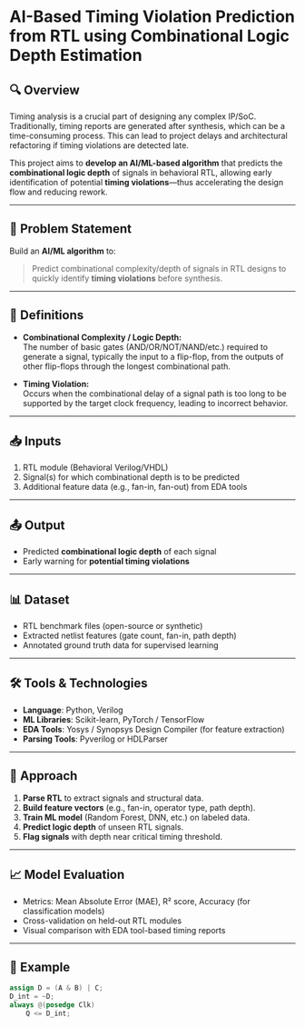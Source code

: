 # AI-Based Timing Violation Prediction from RTL using Combinational Logic Depth Estimation

## 🔍 Overview

Timing analysis is a crucial part of designing any complex IP/SoC. Traditionally, timing reports are generated after synthesis, which can be a time-consuming process. This can lead to project delays and architectural refactoring if timing violations are detected late.

This project aims to **develop an AI/ML-based algorithm** that predicts the **combinational logic depth** of signals in behavioral RTL, allowing early identification of potential **timing violations**—thus accelerating the design flow and reducing rework.

---

## 🧠 Problem Statement

Build an **AI/ML algorithm** to:
> Predict combinational complexity/depth of signals in RTL designs to quickly identify **timing violations** before synthesis.

---

## 🧾 Definitions

- **Combinational Complexity / Logic Depth:**  
  The number of basic gates (AND/OR/NOT/NAND/etc.) required to generate a signal, typically the input to a flip-flop, from the outputs of other flip-flops through the longest combinational path.

- **Timing Violation:**  
  Occurs when the combinational delay of a signal path is too long to be supported by the target clock frequency, leading to incorrect behavior.

---

## 📥 Inputs

1. RTL module (Behavioral Verilog/VHDL)
2. Signal(s) for which combinational depth is to be predicted
3. Additional feature data (e.g., fan-in, fan-out) from EDA tools

---

## 📤 Output

- Predicted **combinational logic depth** of each signal
- Early warning for **potential timing violations**

---

## 📊 Dataset

- RTL benchmark files (open-source or synthetic)
- Extracted netlist features (gate count, fan-in, path depth)
- Annotated ground truth data for supervised learning

---

## 🛠️ Tools & Technologies

- **Language**: Python, Verilog
- **ML Libraries**: Scikit-learn, PyTorch / TensorFlow
- **EDA Tools**: Yosys / Synopsys Design Compiler (for feature extraction)
- **Parsing Tools**: Pyverilog or HDLParser

---

## 🚀 Approach

1. **Parse RTL** to extract signals and structural data.
2. **Build feature vectors** (e.g., fan-in, operator type, path depth).
3. **Train ML model** (Random Forest, DNN, etc.) on labeled data.
4. **Predict logic depth** of unseen RTL signals.
5. **Flag signals** with depth near critical timing threshold.

---

## 📈 Model Evaluation

- Metrics: Mean Absolute Error (MAE), R² score, Accuracy (for classification models)
- Cross-validation on held-out RTL modules
- Visual comparison with EDA tool-based timing reports

---

## 🧪 Example

```verilog
assign D = (A & B) | C;
D_int = ~D;
always @(posedge Clk)
    Q <= D_int;
